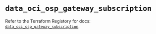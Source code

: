 # `data_oci_osp_gateway_subscription`

Refer to the Terraform Registory for docs: [`data_oci_osp_gateway_subscription`](https://registry.terraform.io/providers/oracle/oci/6.18.0/docs/data-sources/osp_gateway_subscription).
